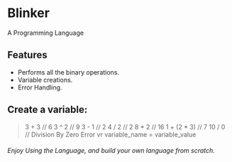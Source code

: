 # Blinker
A Programming Language

## Features
- Performs all the binary operations.
- Variable creations.
- Error Handling.

## Create a variable:
> 3 + 3       // 6
> 3 ^ 2       // 9
> 3 - 1       // 2
> 4 / 2       // 2
> 8 * 2       // 16
> 1 + (2 * 3)  // 7
> 10 / 0      // Division By Zero Error
> vr variable_name = variable_value

###### Enjoy Using the Language, and build your own language from scratch. 
